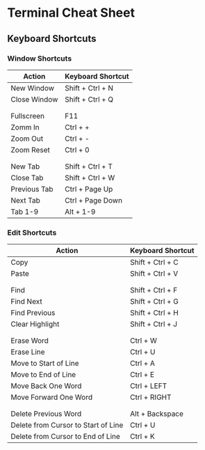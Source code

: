 # Terminal Cheat Sheet

## Keyboard Shortcuts

### Window Shortcuts

| Action | Keyboard Shortcut |
| ----------- | ----------- |
| New Window | Shift + Ctrl + N |
| Close Window | Shift + Ctrl + Q |
| | |
| | |
| Fullscreen | F11 |
| Zomm In | Ctrl + + |
| Zoom Out | Ctrl + - |
| Zoom Reset | Ctrl + 0 |
| | |
| | |
| New Tab | Shift + Ctrl + T |
| Close Tab | Shift + Ctrl + W |
| Previous Tab | Ctrl + Page Up |
| Next Tab | Ctrl + Page Down |
| Tab 1-9 | Alt + 1-9 |

### Edit Shortcuts

| Action | Keyboard Shortcut |
| ----------- | ----------- |
| Copy | Shift + Ctrl + C |
| Paste | Shift + Ctrl + V |
| | |
| | |
| Find | Shift + Ctrl + F |
| Find Next | Shift + Ctrl + G |
| Find Previous | Shift + Ctrl + H |
| Clear Highlight | Shift + Ctrl + J |
| | |
| | |
| Erase Word | Ctrl + W |
| Erase Line | Ctrl + U |
| Move to Start of Line | Ctrl + A |
| Move to End of Line | Ctrl + E |
| Move Back One Word | Ctrl + LEFT |
| Move Forward One Word | Ctrl + RIGHT |
| | |
| | |
| Delete Previous Word | Alt + Backspace |
| Delete from Cursor to Start of Line | Ctrl + U |
| Delete from Cursor to End of Line | Ctrl + K |
